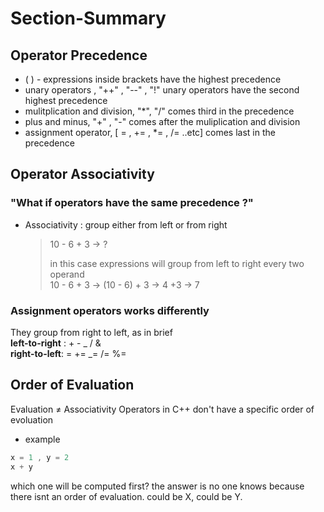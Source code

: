 # Section-Summary
## Operator Precedence

- ( ) - expressions inside brackets have the highest precedence
- unary operators , "++" , "--" , "!" unary operators have the second highest precedence
- mulitplication and division, "\*", "/" comes third in the precedence
- plus and minus, "+" , "-" comes after the muliplication and division
- assignment operator, [ = , += , *= , /= ..etc] comes last in the precedence

## Operator Associativity

### "What if operators have the same precedence ?"

- Associativity : group either from left or from right
  > 10 - 6 + 3 -> ? </br>
  >
  > in this case expressions will group from left to right every two operand </br>
  > 10 - 6 + 3 -> (10 - 6) + 3 -> 4 +3 -> 7 </br>

### Assignment operators works differently </br>

They group from right to left, as in brief </br>
**left-to-right** : + - _ / & </br>
**right-to-left**: = += _= /= %=

## Order of Evaluation

Evaluation ≠ Associativity
Operators in C++ don't have a specific order of evoluation <br>

- example

```cs
x = 1 , y = 2
x + y
```

which one will be computed first? the answer is no one knows because there isnt an order of evaluation.
could be X, could be Y.
